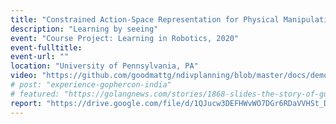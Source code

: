 ```yaml
---
title: "Constrained Action-Space Representation for Physical Manipulation"
description: "Learning by seeing"
event: "Course Project: Learning in Robotics, 2020"
event-fulltitle:
event-url: ""
location: "University of Pennsylvania, PA"
video: "https://github.com/goodmattg/ndivplanning/blob/master/docs/demo.gif"
# post: "experience-gophercon-india"
# featured: "https://golangnews.com/stories/1868-slides-the-story-of-gopath-by-nikhita-raghunath"
report: "https://drive.google.com/file/d/1QJucw3DEFHWvWO7DGr6RDaVVHSt_Dl6e/view?usp=sharing"
---
```

